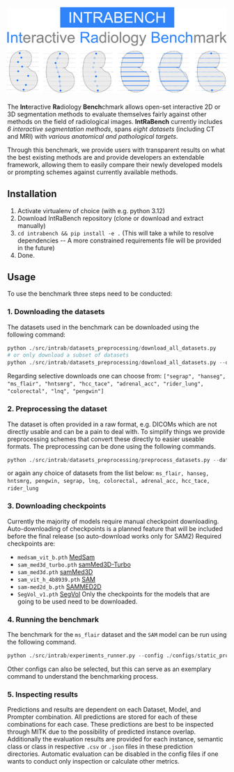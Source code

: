 
![INTRABENCH](assets/images/intrabench.png)
---
The **Int**eractive **Ra**diology **Bench**chmark allows open-set interactive 2D or 3D segmentation methods to evaluate themselves fairly against other methods on the field of radiological images. **IntRaBench** currently includes _6 interactive segmentation methods_, spans _eight datasets_ (including CT and MRI) with _various anatomical and pathological targets_.

Through this benchmark, we provide users with transparent results on what the best existing methods are and provide developers an extendable framework, allowing them to easily compare their newly developed models or prompting schemes against currently available methods.

## Installation
1. Activate virtualenv of choice (with e.g. python 3.12)
2. Download IntRaBench repository (clone or download and extract manually)
3. `cd intrabench && pip install -e .`
  (This will take a while to resolve dependencies -- A more constrained requirements file will be provided in the future)
4. Done.

## Usage
To use the benchmark three steps need to be conducted:
### 1. Downloading the datasets
The datasets used in the benchmark can be downloaded using the following command:

```python
python ./src/intrab/datasets_preprocessing/download_all_datasets.py
# or only download a subset of datasets
python ./src/intrab/datasets_preprocessing/download_all_datasets.py --datasets ms_flair hanseg # can be multiple
```

Regarding selective downloads one can choose from:
  `["segrap", "hanseg", "ms_flair", "hntsmrg", "hcc_tace", "adrenal_acc", "rider_lung", "colorectal", "lnq", "pengwin"]`

### 2. Preprocessing the dataset
The dataset is often provided in a raw format, e.g. DICOMs which are not directly usable and can be a pain to deal with. To simplify things we provide preprocessing schemes that convert these directly to easier useable formats. The preprocessing can be done using the following commands.

```python
python ./src/intrab/datasets_preprocessing/preprocess_datasets.py --datasets ms_flair hanseg  # can be multiple
```

or again any choice of datasets from the list below:
`ms_flair, hanseg, hntsmrg, pengwin, segrap, lnq, colorectal, adrenal_acc, hcc_tace, rider_lung`

### 3. Downloading checkpoints
Currently the majority of models require manual checkpoint downloading.
Auto-downloading of checkpoints is a planned feature that will be included before the final release (so auto-download works only for SAM2)
Required checkpoints are:
- `medsam_vit_b.pth`  [MedSam](https://drive.google.com/drive/folders/1ETWmi4AiniJeWOt6HAsYgTjYv_fkgzoN)
- `sam_med3d_turbo.pth` [samMed3D-Turbo](https://drive.google.com/file/d/1MuqYRQKIZb4YPtEraK8zTKKpp-dUQIR9/view?usp=sharing)
- `sam_med3d.pth` [samMed3D](https://drive.google.com/file/d/1PFeUjlFMAppllS9x1kAWyCYUJM9re2Ub/view)
- `sam_vit_h_4b8939.pth` [SAM](https://github.com/facebookresearch/segment-anything?tab=readme-ov-file#model-checkpoints)
- `sam-med2d_b.pth` [SAMMED2D](https://drive.google.com/file/d/1ARiB5RkSsWmAB_8mqWnwDF8ZKTtFwsjl/view)
- `SegVol_v1.pth` [SegVol](https://drive.google.com/drive/folders/1TEJtgctH534Ko5r4i79usJvqmXVuLf54)
Only the checkpoints for the models that are going to be used need to be downloaded.

### 4. Running the benchmark
The benchmark for the `ms_flair` dataset and the `SAM` model can be run using the following command.

```python
python ./src/intrab/experiments_runner.py --config ./configs/static_prompt_SAMNORM_D1.yaml
```

Other configs can also be selected, but this can serve as an exemplary command to understand the benchmarking process.

### 5. Inspecting results
Predictions and results are dependent on each Dataset, Model, and Prompter combination.
All predictions are stored for each of these combinations for each case. These predictions are best to be inspected through MITK due to the possibility of predicted instance overlap.
Additionally the evaluation results are provided for each instance, semantic class or class in respective `.csv` or `.json` files in these prediction directories.
Automatic evaluation can be disabled in the config files if one wants to conduct only inspection or calculate other metrics.
